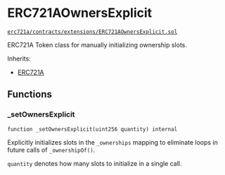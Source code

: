 # ERC721AOwnersExplicit

[`erc721a/contracts/extensions/ERC721AOwnersExplicit.sol`](https://github.com/chiru-labs/ERC721A/blob/main/contracts/extensions/ERC721AOwnersExplicit.sol)

ERC721A Token class for manually initializing ownership slots.

Inherits:

- [ERC721A](erc721a.md)

## Functions

### _setOwnersExplicit

```solidity
function _setOwnersExplicit(uint256 quantity) internal
```

Explicitly initializes slots in the `_ownerships` mapping to eliminate loops 
in future calls of `_ownershipOf()`.

`quantity` denotes how many slots to initialize in a single call. 